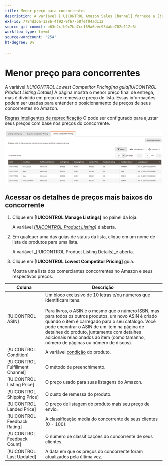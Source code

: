 ```yaml
---
title: Menor preço para concorrentes
description: A variável [!UICONTROL Amazon Sales Channel] fornece a [!UICONTROL Lowest Competitor Pricing] para ajudá-lo a entender o posicionamento de preços de seus concorrentes no Amazon.
exl-id: 7784d36a-1286-4f92-9f67-b0fef04ad112
source-git-commit: b63e2cfb9c7ba7cc169a6eec954abe782d112c6f
workflow-type: tm+mt
source-wordcount: '254'
ht-degree: 0%

---
```


# Menor preço para concorrentes

A variável _[!UICONTROL Lowest Competitor Pricing]_na guia_[!UICONTROL Product Listing Details]_ A página mostra o menor preço final de entrega, mas é dividido em preço de remessa e preço de lista. Essas informações podem ser usadas para entender o posicionamento de preços de seus concorrentes no Amazon.

[Regras inteligentes de reprecificação](./intelligent-repricing-rules.md) O pode ser configurado para ajustar seus preços com base nos preços do concorrente.

![Menor preço para concorrentes](assets/amazon-listing-details-lowest-comp.png)

## Acessar os detalhes de preços mais baixos do concorrente

1. Clique em **[!UICONTROL Manage Listings]** no painel da loja.

   A variável [_[!UICONTROL Product Listing]_](./managing-product-listings.md) é aberta.

1. Em qualquer uma das guias de status da lista, clique em um nome de lista de produtos para uma lista.

   A variável _[!UICONTROL Product Listing Details]_é aberta.

1. Clique em **[!UICONTROL Lowest Competitor Pricing]** guia.

   Mostra uma lista dos comerciantes concorrentes no Amazon e seus respectivos preços.

| Coluna | Descrição |
|---|---|
| [!UICONTROL ASIN] | Um bloco exclusivo de 10 letras e/ou números que identificam itens.<br><br>Para livros, o ASIN é o mesmo que o número ISBN, mas para todos os outros produtos, um novo ASIN é criado quando o item é carregado para o seu catálogo. Você pode encontrar o ASIN de um item na página de detalhes do produto, juntamente com detalhes adicionais relacionados ao item (como tamanho, número de páginas ou número de discos). |
| [!UICONTROL Condition] | A variável [condição](./product-listing-condition.md) do produto. |
| [!UICONTROL Fulfillment Channel] | O método de preenchimento. |
| [!UICONTROL Listing Price] | O preço usado para suas listagens do Amazon. |
| [!UICONTROL Shipping Price] | O custo de remessa do produto. |
| [!UICONTROL Landed Price] | O preço de listagem do produto mais seu preço de envio. |
| [!UICONTROL Feedback Rating] | A classificação média do concorrente de seus clientes (0 - 100). |
| [!UICONTROL Feedback Count] | O número de classificações do concorrente de seus clientes. |
| [!UICONTROL Last Updated] | A data em que os preços do concorrente foram atualizados pela última vez. |
